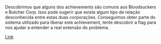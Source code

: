 Descobrimos que alguns dos achievements são comuns aos Bloodsuckers e Butcher Corp. Isso pode sugerir que exista algum tipo de relação desconhecida entre estas duas corporações. Conseguimos obter parte do sistema utilizado para liberar este achievement, tente descobrir a flag para nos ajudar a entender a real extensão do problema.



[Link](https://static.pwn2win.party/achievementunlocked_088a2d785c35acaed6cdf64afff1ecceb649690d9a4175ae6e6a7645bd1f3bbf.tar.gz)
